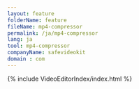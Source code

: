 ```yaml
---
layout: feature
folderName: feature
fileName: mp4-compressor
permalink: /ja/mp4-compressor
lang: ja
tool: mp4-compressor
companyName: safevideokit
domain : com
---
```


{% include VideoEditorIndex/index.html %}

   